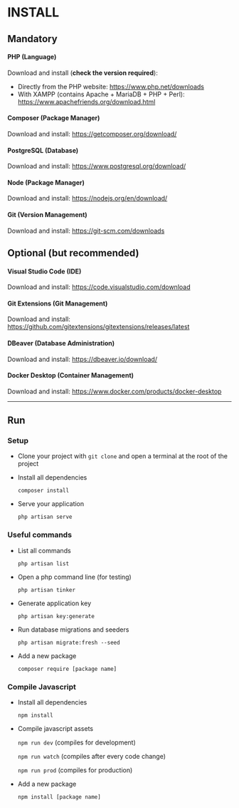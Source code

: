 # INSTALL

## Mandatory

#### PHP (Language)

Download and install (**check the version required**):

- Directly from the PHP website: <https://www.php.net/downloads>
- With XAMPP (contains Apache + MariaDB + PHP + Perl): <https://www.apachefriends.org/download.html>

#### Composer (Package Manager)

Download and install: <https://getcomposer.org/download/>

#### PostgreSQL (Database)

Download and install: <https://www.postgresql.org/download/>

#### Node (Package Manager)

Download and install: <https://nodejs.org/en/download/>

#### Git (Version Management)

Download and install: <https://git-scm.com/downloads>

## Optional (but recommended)

#### Visual Studio Code (IDE)

Download and install: <https://code.visualstudio.com/download>

#### Git Extensions (Git Management)

Download and install: <https://github.com/gitextensions/gitextensions/releases/latest>

#### DBeaver (Database Administration)

Download and install: <https://dbeaver.io/download/>

#### Docker Desktop (Container Management)

Download and install: <https://www.docker.com/products/docker-desktop>

---

## Run

### Setup

- Clone your project with `git clone` and open a terminal at the root of the project
- Install all dependencies

  `composer install`

- Serve your application

  `php artisan serve`

### Useful commands

- List all commands

  `php artisan list`

- Open a php command line (for testing)

  `php artisan tinker`

- Generate application key

  `php artisan key:generate`

- Run database migrations and seeders

  `php artisan migrate:fresh --seed`

- Add a new package

  `composer require [package name]`

### Compile Javascript

- Install all dependencies

  `npm install`

- Compile javascript assets

  `npm run dev` (compiles for development)

  `npm run watch` (compiles after every code change)

  `npm run prod` (compiles for production)

- Add a new package

  `npm install [package name]`
